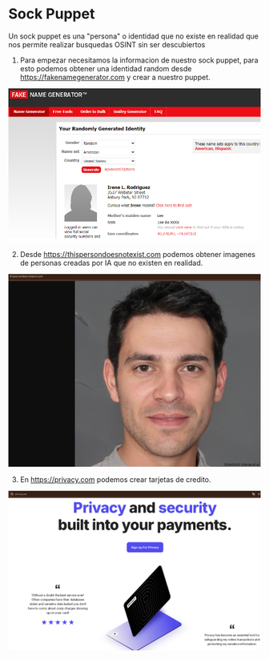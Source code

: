 Sock Puppet
===========

Un sock puppet es una "persona" o identidad que no existe en realidad que nos permite realizar busquedas OSINT sin ser descubiertos
1. Para empezar necesitamos la informacion de nuestro sock puppet, para esto podemos obtener una identidad random desde https://fakenamegenerator.com y crear a nuestro puppet.

![Diagrama explicativo](./imagen1.png)

2. Desde https://thispersondoesnotexist.com podemos obtener imagenes de personas creadas por IA que no existen en realidad.

![Diagrama explicativo](./imagen2.png)

3. En https://privacy.com podemos crear tarjetas de credito.

![Diagrama explicativo](./imagen3.png)
